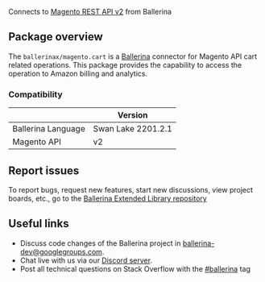Connects to [Magento REST API v2](https://devdocs.magento.com/guides/v2.4/get-started/rest_front.html) from Ballerina

## Package overview
The `ballerinax/magento.cart` is a [Ballerina](https://ballerina.io/) connector for Magento API cart related operations.
This package provides the capability to access the operation to Amazon billing and analytics.

### Compatibility
|                        | Version         |
|------------------------|-----------------|
| Ballerina Language     | Swan Lake 2201.2.1| 
| Magento API            | v2              |

## Report issues
To report bugs, request new features, start new discussions, view project boards, etc., go to the [Ballerina Extended Library repository](https://github.com/ballerina-platform/ballerina-extended-library)

## Useful links
- Discuss code changes of the Ballerina project in [ballerina-dev@googlegroups.com](mailto:ballerina-dev@googlegroups.com).
- Chat live with us via our [Discord server](https://discord.gg/ballerinalang).
- Post all technical questions on Stack Overflow with the [#ballerina](https://stackoverflow.com/questions/tagged/ballerina) tag
